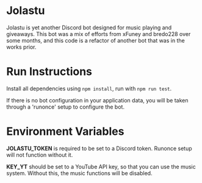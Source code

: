 # Jolastu

Jolastu is yet another Discord bot designed for music playing and giveaways. This bot was a mix of efforts from xFuney and bredo228 over some months, and this code is a refactor of another bot that was in the works prior.

# Run Instructions

Install all dependencies using ``npm install``, run with ``npm run test``.

If there is no bot configuration in your application data, you will be taken through a 'runonce' setup to configure the bot.

# Environment Variables

**JOLASTU_TOKEN** is required to be set to a Discord token. Runonce setup will not function without it.

**KEY_YT** should be set to a YouTube API key, so that you can use the music system. Without this, the music functions will be disabled.
